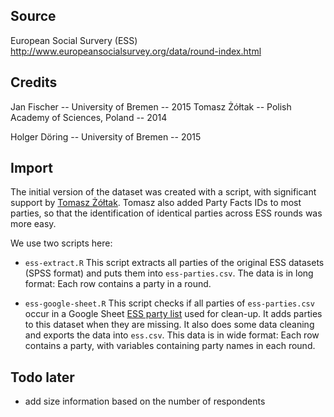 ## Source

European Social Survery (ESS)
http://www.europeansocialsurvey.org/data/round-index.html

## Credits

Jan Fischer -- University of Bremen -- 2015
Tomasz Żółtak -- Polish Academy of Sciences, Poland -- 2014

Holger Döring -- University of Bremen -- 2015

## Import

The initial version of the dataset was created with a script, with significant support by [Tomasz Żółtak](mailto:t.zoltak@ibe.edu.pl).
Tomasz also added Party Facts IDs to most parties, so that the identification of identical parties across ESS rounds was more easy.

We use two scripts here:
* `ess-extract.R`
  This script extracts all parties of the original ESS datasets (SPSS format) and puts them into `ess-parties.csv`.
  The data is in long format: Each row contains a party in a round.

* `ess-google-sheet.R`
  This script checks if all parties of `ess-parties.csv` occur in a Google Sheet [ESS party list](https://docs.google.com/spreadsheets/d/1KN6_jhur5LVHBSZ4Ij5eZHgrL4X4O1W1_Gq55lpC5TU/pub?output=csv) used for clean-up.
  It adds parties to this dataset when they are missing.
  It also does some data cleaning and exports the data into `ess.csv`.
  This data is in wide format: Each row contains a party, with variables containing party names in each round.


## Todo later

 * add size information based on the number of respondents
